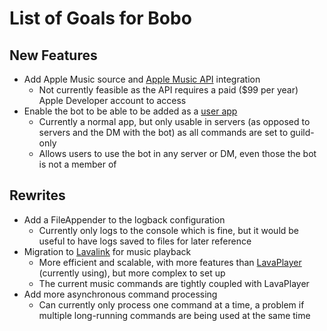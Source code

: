 # List of Goals for Bobo
## New Features
* Add Apple Music source and [Apple Music API](https://developer.apple.com/documentation/applemusicapi/) integration
  * Not currently feasible as the API requires a paid ($99 per year) Apple Developer account to access
* Enable the bot to be able to be added as a [user app](https://discord.com/developers/docs/tutorials/developing-a-user-installable-app)
  * Currently a normal app, but only usable in servers (as opposed to servers and the DM with the bot) as all commands are set to guild-only
  * Allows users to use the bot in any server or DM, even those the bot is not a member of
## Rewrites
* Add a FileAppender to the logback configuration
  * Currently only logs to the console which is fine, but it would be useful to have logs saved to files for later reference
* Migration to [Lavalink](https://lavalink.dev/index.html) for music playback
  * More efficient and scalable, with more features than [LavaPlayer](https://github.com/lavalink-devs/lavaplayer) (currently using), but more complex to set up
  * The current music commands are tightly coupled with LavaPlayer
* Add more asynchronous command processing
  * Can currently only process one command at a time, a problem if multiple long-running commands are being used at the same time